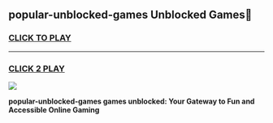 
## popular-unblocked-games Unblocked Games👋
<h3>
<a href="https://news.freeplayer.one?title=popular-unblocked-games&ref=16F">CLICK TO PLAY</a></h3>
<hr>

<h3>
<a href="https://news.freeplayer.one?title=popular-unblocked-games&ref=16F">CLICK 2 PLAY</a>
  
</h3>

<a href="https://news.freeplayer.one?title=popular-unblocked-games&ref=16F/"><img src="https://clearcache.store/games.png"></a>


**popular-unblocked-games games unblocked: Your Gateway to Fun and Accessible Online Gaming**
